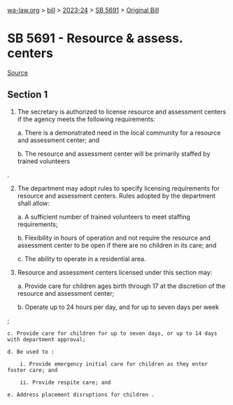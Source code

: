[wa-law.org](/) > [bill](/bill/) > [2023-24](/bill/2023-24/) > [SB 5691](/bill/2023-24/sb/5691/) > [Original Bill](/bill/2023-24/sb/5691/1/)

# SB 5691 - Resource & assess. centers

[Source](http://lawfilesext.leg.wa.gov/biennium/2023-24/Pdf/Bills/Senate%20Bills/5691.pdf)

## Section 1
1. The secretary is authorized to license resource and assessment centers if the agency meets the following requirements:

    a. There is a demonstrated need in the local community for a resource and assessment center; and

    b. The resource and assessment center will be primarily staffed by trained volunteers

.

2. The department may adopt rules to specify licensing requirements for resource and assessment centers. Rules adopted by the department shall allow:

    a. A sufficient number of trained volunteers to meet staffing requirements;

    b. Flexibility in hours of operation and not require the resource and assessment center to be open if there are no children in its care; and

    c. The ability to operate in a residential area.

3. Resource and assessment centers licensed under this section may:

    a. Provide care for children ages birth through 17 at the discretion of the resource and assessment center;

    b. Operate up to 24 hours per day, and for up to seven days per week

;

    c. Provide care for children for up to seven days, or up to 14 days with department approval;

    d. Be used to :

        i. Provide emergency initial care for children as they enter foster care; and

        ii. Provide respite care; and

    e. Address placement disruptions for children .

